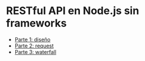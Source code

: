 # RESTful API en Node.js sin frameworks

* [Parte 1: diseño](https://medium.com/@nicolasparada/restful-api-en-node-js-sin-frameworks-parte-1-dd4c76b3e8fc)
* [Parte 2: request](https://medium.com/@nicolasparada/restful-api-en-node-js-sin-frameworks-parte-2-4ec86b137ada)
* [Parte 3: waterfall](https://medium.com/@nicolasparada/restful-api-en-node-js-sin-frameworks-parte-3-8f4ef9fa6196)
